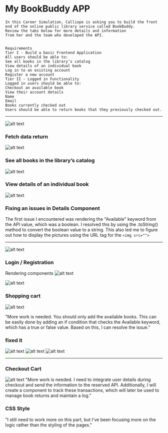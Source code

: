 # My BookBuddy APP
```
In this Career Simulation, Calliope is asking you to build the front 
end of the online public library service called BookBuddy.
Review the tabs below for more details and information 
from her and the team who developed the API.


Requirements
Tier I - Build a basic Frontend Application
All users should be able to:
See all books in the library’s catalog
View details of an individual book
Log in to an existing account
Register a new account
Tier II - Logged in Functionality
Logged in users should be able to:
Checkout an available book
View their account details
Name
Email
Books currently checked out
Users should be able to return books that they previously checked out.
 ```

 -----

 ![alt text](image.png)

 ### Fetch data return 
 ![alt text](image-3.png)
 
### See all books in the library’s catalog
 ![alt text](image-1.png)

### View details of an individual book
 ![alt text](image-2.png)

 ### Fixing an issues in Details Component 
The first issue I encountered was rendering the "Available" keyword from the API value, which was a boolean. I resolved this by using the .toString() method to convert the boolean value to a string. This also led me to figure out how to display the pictures using the URL tag for the `<img src="">`

----

 ![alt text](image-4.png)


 ### Login / Registration 
 
 Rendering components 
 ![alt text](image-5.png)

 ![alt text](image-6.png)


 ### Shopping cart
 ![alt text](image-7.png)


 "More work is needed. You should only add the available books. This can be easily done by adding an if condition that checks the Available keyword, which has a true or false value. Based on this, I can resolve the issue."

### fixed it 
 ![alt text](image-9.png)
 ![alt text](image-10.png)
 ![alt text](image-11.png)


-----
 ### Checkout Cart
 ![alt text](image-8.png)
"More work is needed. I need to integrate user details during checkout and send the information to the reserved API. Additionally, I will create a component to track these transactions, which will later be used to manage book returns and maintain a log."
 
 ### CSS Style 
"I still need to work more on this part, but I’ve been focusing more on the logic rather than the styling of the pages."
